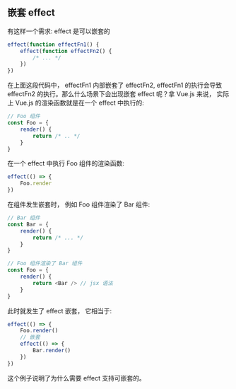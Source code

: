 ## 嵌套 effect

有这样一个需求: effect 是可以嵌套的

```js
effect(function effectFn1() {
	effect(function effectFn2() {
		/* ... */
	})
})
```

在上面这段代码中， effectFn1 内部嵌套了 effectFn2, effectFn1 的执行会导致 effectFn2 的执行。那么什么场景下会出现嵌套 effect 呢？拿 Vue.js 来说， 实际上 Vue.js 的渲染函数就是在一个 effect 中执行的:

```js
// Foo 组件
const Foo = {
	render() {
		return /* .. */
	}
}
```

在一个 effect 中执行 Foo 组件的渲染函数:

```js
effect(() => {
	Foo.render
})
```

在组件发生嵌套时， 例如 Foo 组件渲染了 Bar 组件:

```js
// Bar 组件
const Bar = {
	render() {
		return /* ... */
	}
}

// Foo 组件渲染了 Bar 组件
const Foo = {
	render() {
		return <Bar /> // jsx 语法
	}
}
```

此时就发生了 effect 嵌套， 它相当于:

```js
effect(() => {
	Foo.render()
	// 嵌套
	effect(() => {
		Bar.render()
	})
})
```

这个例子说明了为什么需要 effect 支持可嵌套的。
